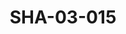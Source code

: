 ---
pid: SHA-03-015
title: SHA-03-015
language: en
original_label: 
rights: Sharhabil Ahmed
location_of_original: Sharhabil Ahmed
photographer_or_studio: 
scanned_from: photograph 10.1 by 12.4
_date: 1971-1975
location: Khartoum, New Saint James
description: Sharhabil Ahmed
additional_notes: 
permission_display: 'yes'
on_server: 'no'
on_website: 'no'
permalink: /photopages/en/SHA-03-015
layout: photo-page
---